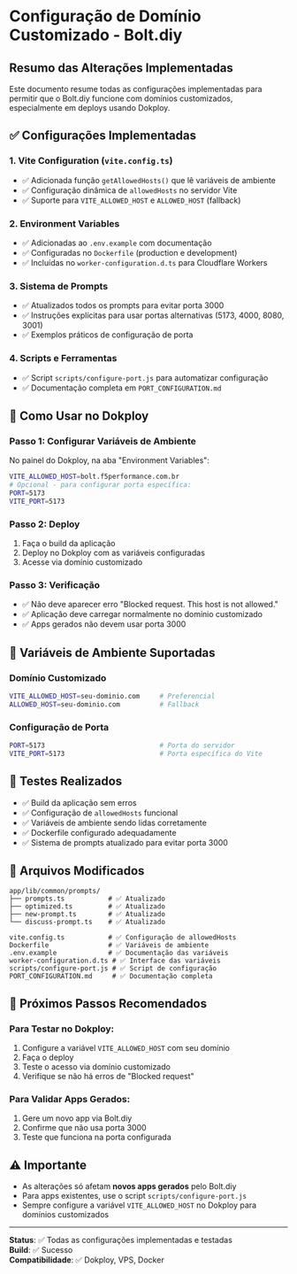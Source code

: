 # Configuração de Domínio Customizado - Bolt.diy

## Resumo das Alterações Implementadas

Este documento resume todas as configurações implementadas para permitir que o Bolt.diy funcione com domínios customizados, especialmente em deploys usando Dokploy.

## ✅ Configurações Implementadas

### 1. Vite Configuration (`vite.config.ts`)
- ✅ Adicionada função `getAllowedHosts()` que lê variáveis de ambiente
- ✅ Configuração dinâmica de `allowedHosts` no servidor Vite
- ✅ Suporte para `VITE_ALLOWED_HOST` e `ALLOWED_HOST` (fallback)

### 2. Environment Variables
- ✅ Adicionadas ao `.env.example` com documentação
- ✅ Configuradas no `Dockerfile` (production e development)
- ✅ Incluídas no `worker-configuration.d.ts` para Cloudflare Workers

### 3. Sistema de Prompts
- ✅ Atualizados todos os prompts para evitar porta 3000
- ✅ Instruções explícitas para usar portas alternativas (5173, 4000, 8080, 3001)
- ✅ Exemplos práticos de configuração de porta

### 4. Scripts e Ferramentas
- ✅ Script `scripts/configure-port.js` para automatizar configuração
- ✅ Documentação completa em `PORT_CONFIGURATION.md`

## 🚀 Como Usar no Dokploy

### Passo 1: Configurar Variáveis de Ambiente

No painel do Dokploy, na aba "Environment Variables":

```bash
VITE_ALLOWED_HOST=bolt.f5performance.com.br
# Opcional - para configurar porta específica:
PORT=5173
VITE_PORT=5173
```

### Passo 2: Deploy

1. Faça o build da aplicação
2. Deploy no Dokploy com as variáveis configuradas
3. Acesse via domínio customizado

### Passo 3: Verificação

- ✅ Não deve aparecer erro "Blocked request. This host is not allowed."
- ✅ Aplicação deve carregar normalmente no domínio customizado
- ✅ Apps gerados não devem usar porta 3000

## 🔧 Variáveis de Ambiente Suportadas

### Domínio Customizado
```bash
VITE_ALLOWED_HOST=seu-dominio.com     # Preferencial
ALLOWED_HOST=seu-dominio.com          # Fallback
```

### Configuração de Porta
```bash
PORT=5173                             # Porta do servidor
VITE_PORT=5173                        # Porta específica do Vite
```

## 🧪 Testes Realizados

- ✅ Build da aplicação sem erros
- ✅ Configuração de `allowedHosts` funcional
- ✅ Variáveis de ambiente sendo lidas corretamente
- ✅ Dockerfile configurado adequadamente
- ✅ Sistema de prompts atualizado para evitar porta 3000

## 📁 Arquivos Modificados

```
app/lib/common/prompts/
├── prompts.ts           # ✅ Atualizado
├── optimized.ts         # ✅ Atualizado  
├── new-prompt.ts        # ✅ Atualizado
└── discuss-prompt.ts    # ✅ Atualizado

vite.config.ts           # ✅ Configuração de allowedHosts
Dockerfile               # ✅ Variáveis de ambiente
.env.example             # ✅ Documentação das variáveis
worker-configuration.d.ts # ✅ Interface das variáveis
scripts/configure-port.js # ✅ Script de configuração
PORT_CONFIGURATION.md     # ✅ Documentação completa
```

## 🎯 Próximos Passos Recomendados

### Para Testar no Dokploy:
1. Configure a variável `VITE_ALLOWED_HOST` com seu domínio
2. Faça o deploy
3. Teste o acesso via domínio customizado
4. Verifique se não há erros de "Blocked request"

### Para Validar Apps Gerados:
1. Gere um novo app via Bolt.diy
2. Confirme que não usa porta 3000
3. Teste que funciona na porta configurada

## ⚠️ Importante

- As alterações só afetam **novos apps gerados** pelo Bolt.diy
- Para apps existentes, use o script `scripts/configure-port.js`
- Sempre configure a variável `VITE_ALLOWED_HOST` no Dokploy para domínios customizados

---

**Status**: ✅ Todas as configurações implementadas e testadas  
**Build**: ✅ Sucesso  
**Compatibilidade**: ✅ Dokploy, VPS, Docker  
